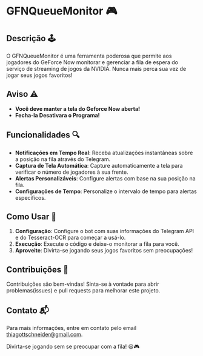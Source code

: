 # GFNQueueMonitor 🎮
## Descrição 🕹️

O GFNQueueMonitor é uma ferramenta poderosa que permite aos jogadores do GeForce Now monitorar e gerenciar a fila de espera do serviço de streaming de jogos da NVIDIA. Nunca mais perca sua vez de jogar seus jogos favoritos!

## Aviso ⚠️
- **Você deve manter a tela do Geforce Now aberta!**
- **Fecha-la Desativara o Programa!**

## Funcionalidades 🔍

- **Notificações em Tempo Real**: Receba atualizações instantâneas sobre a posição na fila através do Telegram.
- **Captura de Tela Automática**: Capture automaticamente a tela para verificar o número de jogadores à sua frente.
- **Alertas Personalizáveis**: Configure alertas com base na sua posição na fila.
- **Configurações de Tempo**: Personalize o intervalo de tempo para alertas específicos.

## Como Usar 🚀

1. **Configuração**: Configure o bot com suas informações do Telegram API e do Tesseract-OCR para começar a usá-lo.
2. **Execução**: Execute o código e deixe-o monitorar a fila para você.
3. **Aproveite**: Divirta-se jogando seus jogos favoritos sem preocupações!

## Contribuições 🤝

Contribuições são bem-vindas! Sinta-se à vontade para abrir problemas(issues) e pull requests para melhorar este projeto.

## Contato 📬

Para mais informações, entre em contato pelo email thiagottschneider@gmail.com.

Divirta-se jogando sem se preocupar com a fila! 😃🎮
